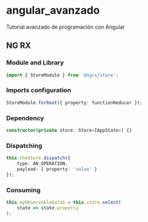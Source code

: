 # angular_avanzado

Tutorial avanzado de programación con Angular

## NG RX

### Module and Library

```typescript
import { StoreModule } from '@ngrx/store';
```

### Imports configuration

```typescript
StoreModule.forRoot({ property: functionReducer });
```

### Dependency

```typescript
constructor(private store: Store<IAppState>) {}
```

### Dispatching

```typescript
this.theStore.dispatch({
	type: AN_OPERATION,
	payload: { property: 'value' }
});
```

### Consuming

```typescript
this.myObservableData$ = this.store.select(
	state => state.property
);
```
